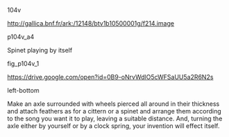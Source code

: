 104v

http://gallica.bnf.fr/ark:/12148/btv1b10500001g/f214.image

p104v_a4

Spinet playing by itself

fig_p104v_1

https://drive.google.com/open?id=0B9-oNrvWdlO5cWFSaUU5a2R6N2s

left-bottom

Make an axle surrounded with wheels pierced all around in their thickness and attach feathers as for a cittern or a spinet and arrange them according to the song you want it to play, leaving a suitable distance. And, turning the axle either by yourself or by a clock spring, your invention will effect itself.
